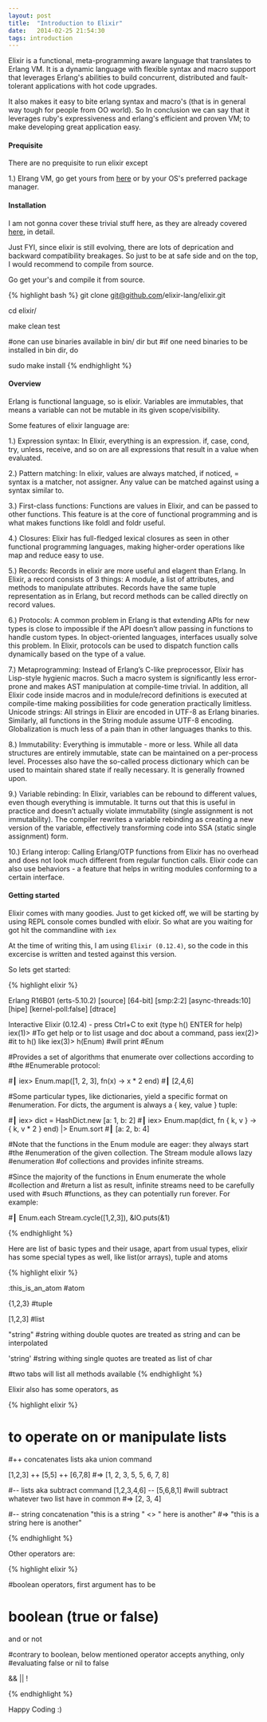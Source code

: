 ```yaml
---
layout: post
title:  "Introduction to Elixir"
date:   2014-02-25 21:54:30
tags: introduction
---
```


Elixir is a functional, meta-programming aware language that translates to Erlang VM. It is a dynamic language with flexible syntax and macro support that leverages Erlang's abilities to build concurrent, distributed and fault-tolerant applications with hot code upgrades.

It also makes it easy to bite erlang syntax and macro's (that is in general way tough for people from OO world). So In conclusion we can say that it leverages ruby's expressiveness and erlang's efficient and proven VM; to make developing great application easy.

#### Prequisite

There are no prequisite to run elixir except

1.) Elrang VM, go get yours from [here](http://www.erlang.org/download.html) or by your OS's preferred package manager.

#### Installation

I am not gonna cover these trivial stuff here, as they are already covered [here](http://elixir-lang.org/getting_started/1.html), in detail.

Just FYI, since elixir is still evolving, there are lots of deprication and backward compatibility breakages. So just to be at safe side and on the top, I would recommend to compile from source.

Go get your's and compile it from source.

{% highlight bash %}
git clone git@github.com/elixir-lang/elixir.git

cd elixir/

make clean test

#one can use binaries available in bin/ dir but
#if one need binaries to be installed in bin dir, do

sudo make install
{% endhighlight %}

<!-- more --> 

#### Overview

Erlang is functional language, so is elixir. Variables are immutables, that means a variable can not be mutable in its given scope/visibility.

Some features of elixir language are:

1.) Expression syntax: In Elixir, everything is an expression. if, case, cond, try, unless, receive, and so on are all expressions that result in a value when evaluated. 

2.) Pattern matching: In elixir, values are always matched, if noticed, = syntax is a matcher, not assigner. Any value can be matched against using a syntax similar to.

3.) First-class functions: Functions are values in Elixir, and can be passed to other functions. This feature is at the core of functional programming and is what makes functions like foldl and foldr useful.

4.) Closures: Elixir has full-fledged lexical closures as seen in other functional programming languages, making higher-order operations like map and reduce easy to use.

5.) Records: Records in elixir are more useful and elagent than Erlang.
In Elixir, a record consists of 3 things: A module, a list of attributes, and methods to manipulate attributes. Records have the same tuple representation as in Erlang, but record methods can be called directly on record values.

6.) Protocols: A common problem in Erlang is that extending APIs for new types is close to impossible if the API doesn’t allow passing in functions to handle custom types. In object-oriented languages, interfaces usually solve this problem. In Elixir, protocols can be used to dispatch function calls dynamically based on the type of a value.

7.) Metaprogramming: Instead of Erlang’s C-like preprocessor, Elixir has Lisp-style hygienic macros. Such a macro system is significantly less error-prone and makes AST manipulation at compile-time trivial. In addition, all Elixir code inside macros and in module/record definitions is executed at compile-time making possibilities for code generation practically limitless.
Unicode strings: All strings in Elixir are encoded in UTF-8 as Erlang binaries. Similarly, all functions in the String module assume UTF-8 encoding. Globalization is much less of a pain than in other languages thanks to this.

8.) Immutability: Everything is immutable - more or less. While all data structures are entirely immutable, state can be maintained on a per-process level. Processes also have the so-called process dictionary which can be used to maintain shared state if really necessary. It is generally frowned upon.

9.) Variable rebinding: In Elixir, variables can be rebound to different values, even though everything is immutable. It turns out that this is useful in practice and doesn’t actually violate immutability (single assignment is not immutability). The compiler rewrites a variable rebinding as creating a new version of the variable, effectively transforming code into SSA (static single assignment) form.

10.) Erlang interop: Calling Erlang/OTP functions from Elixir has no overhead and does not look much different from regular function calls. Elixir code can also use behaviors - a feature that helps in writing modules conforming to a certain interface.

#### Getting started

Elixir comes with many goodies. Just to get kicked off, we will be starting by using REPL console comes bundled with elixir. So what are you waiting for got hit the commandline with `iex`

At the time of writing this, I am using `Elixir (0.12.4)`, so the code in this excercise is written and tested against this version.

So lets get started:

{% highlight elixir %}

Erlang R16B01 (erts-5.10.2) [source] [64-bit] [smp:2:2] [async-threads:10] [hipe] [kernel-poll:false] [dtrace]

Interactive Elixir (0.12.4) - press Ctrl+C to exit (type h() ENTER for help)
iex(1)> #To get help or to list usage and doc about a command, pass
iex(2)> #it to h() like
iex(3)> h(Enum)
#will print
#Enum                                      

#Provides a set of algorithms that enumerate over collections according to #the
#Enumerable protocol:

#┃ iex> Enum.map([1, 2, 3], fn(x) -> x * 2 end)
#┃ [2,4,6]

#Some particular types, like dictionaries, yield a specific format on
#enumeration. For dicts, the argument is always a { key, value } tuple:

#┃ iex> dict = HashDict.new [a: 1, b: 2]
#┃ iex> Enum.map(dict, fn { k, v } -> { k, v * 2 } end) |> Enum.sort
#┃ [a: 2, b: 4]

#Note that the functions in the Enum module are eager: they always start #the
#enumeration of the given collection. The Stream module allows lazy #enumeration
#of collections and provides infinite streams.

#Since the majority of the functions in Enum enumerate the whole #collection and
#return a list as result, infinite streams need to be carefully used with #such
#functions, as they can potentially run forever. For example:

#┃ Enum.each Stream.cycle([1,2,3]), &IO.puts(&1)

{% endhighlight %}

Here are list of basic types and their usage, apart from usual types, elixir has some special types as well, like list(or arrays), tuple and atoms

{% highlight elixir %}

:this_is_an_atom #atom

{1,2,3} #tuple

[1,2,3] #list

"string" #string withing double quotes are treated as string and can be interpolated

'string' #string withing single quotes are treated as list of char

#two tabs will list all methods available
{% endhighlight %}

Elixir also has some operators, as 

{% highlight elixir %}
# to operate on or manipulate lists
#++ concatenates lists aka union command

[1,2,3] ++ [5,5] ++ [6,7,8]
#=> [1, 2, 3, 5, 5, 6, 7, 8]

#-- lists aka subtract command
[1,2,3,4,6] -- [5,6,8,1]
#will subtract whatever two list have in common
#=> [2, 3, 4]

#-- string concatenation
"this is a string " <> " here is another"
#=> "this is a string here is another"

{% endhighlight %}

Other operators are: 

{% highlight elixir %}

#boolean operators, first argument has to be 
# boolean (true or false)

and
or
not

#contrary to boolean, below mentioned operator accepts anything, only
#evaluating false or nil to false

&&
||
!

{% endhighlight %}

Happy Coding :)